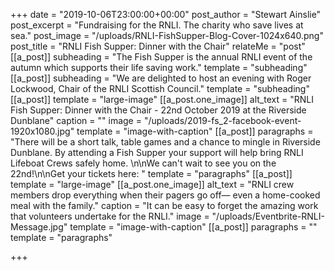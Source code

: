 +++
date = "2019-10-06T23:00:00+00:00"
post_author = "Stewart Ainslie"
post_excerpt = "Fundraising for the RNLI. The charity who save lives at sea."
post_image = "/uploads/RNLI-FishSupper-Blog-Cover-1024x640.png"
post_title = "RNLI Fish Supper: Dinner with the Chair"
relateMe = "post"
[[a_post]]
subheading = "The Fish Supper is the annual RNLI event of the autumn which supports their life saving work."
template = "subheading"
[[a_post]]
subheading = "We are delighted to host an evening with Roger Lockwood, Chair of the RNLI Scottish Council."
template = "subheading"
[[a_post]]
template = "large-image"
[[a_post.one_image]]
alt_text = "RNLI Fish Supper: Dinner with the Chair - 22nd October 2019 at the Riverside Dunblane"
caption = ""
image = "/uploads/2019-fs_2-facebook-event-1920x1080.jpg"
template = "image-with-caption"
[[a_post]]
paragraphs = "There will be a short talk, table games and a chance to mingle in Riverside Dunblane. By attending a Fish Supper your support will help bring RNLI Lifeboat Crews safely home. \n\nWe can't wait to see you on the 22nd!\n\nGet your tickets here: "
template = "paragraphs"
[[a_post]]
template = "large-image"
[[a_post.one_image]]
alt_text = "RNLI crew members drop everything when their pagers go off— even a home-cooked meal with the family."
caption = "It can be easy to forget the amazing work that volunteers undertake for the RNLI."
image = "/uploads/Eventbrite-RNLI-Message.jpg"
template = "image-with-caption"
[[a_post]]
paragraphs = ""
template = "paragraphs"

+++
